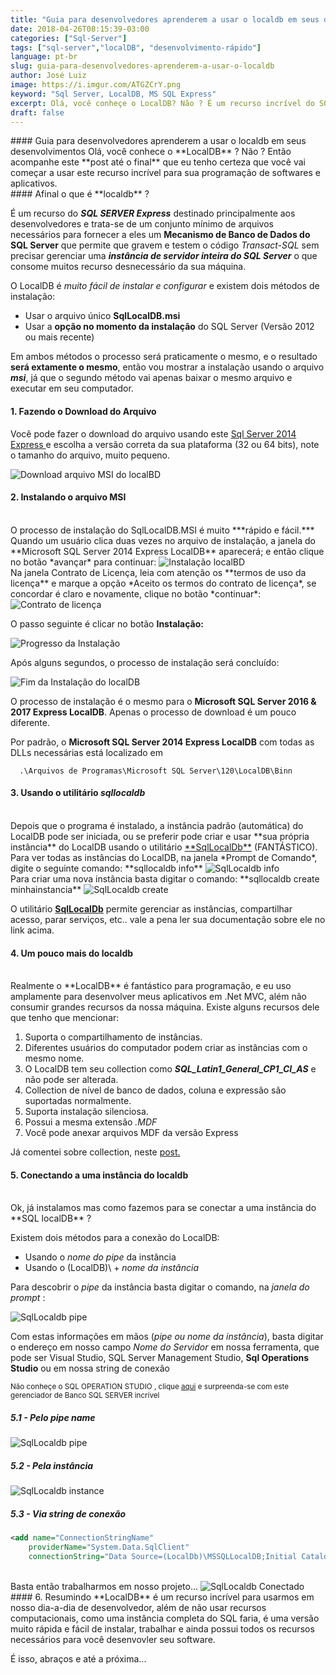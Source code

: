 ```yaml
---
title: "Guia para desenvolvedores aprenderem a usar o localdb em seus desenvolvimentos"
date: 2018-04-26T08:15:39-03:00
categories: ["Sql-Server"]
tags: ["sql-server","localDB", "desenvolvimento-rápido"]
language: pt-br
slug: guia-para-desenvolvedores-aprenderem-a-usar-o-localdb
author: José Luiz
image: https://i.imgur.com/ATGZCrY.png
keyword: "Sql Server, LocalDB, MS SQL Express"
excerpt: Olá, você conheçe o LocalDB? Não ? É um recurso incrível do SQL SERVER Express voltado para desenvolvedores de softwares, e se você não conheçe tenho certeza que depois deste post, você vai começar a usar este recurso fantástico para sua programação...
draft: false
---
```


<!-- {{< youtube cN9p97NVtUg >}}  -->
<img src="https://i.imgur.com/ATGZCrY.png" class="img-fluid" alt="">
<br>
#### Guia para desenvolvedores aprenderem a usar o localdb em seus desenvolvimentos
Olá, você conhece o **LocalDB** ? Não ? Então acompanhe este **post até o final** que eu tenho certeza que você vai começar a usar este recurso incrível para sua programação de softwares e aplicativos.

<br>
#### Afinal o que é **localdb**  ?

É um recurso do ***SQL SERVER Express*** destinado principalmente aos desenvolvedores e trata-se de um conjunto mínimo de arquivos necessários para fornecer a eles um **Mecanismo de Banco de Dados do SQL Server** que permite que gravem e testem o código *Transact-SQL* sem precisar gerenciar uma ***instância de servidor inteira do SQL Server*** o que consome muitos recurso desnecessário da sua máquina.

O LocalDB é *muito fácil de instalar e configurar* e existem dois métodos de instalação:

* Usar o arquivo único **SqlLocalDB.msi**
* Usar a **opção no momento da instalação** do SQL Server (Versão 2012 ou mais recente)

Em ambos métodos o processo será praticamente o mesmo, e o resultado **será extamente o mesmo**, então vou mostrar a instalação usando o arquivo ***msi***, já que o segundo método vai apenas baixar o mesmo arquivo e executar em seu computador.




#### 1. Fazendo o Download do Arquivo
Você pode fazer o download do arquivo usando este <a href="https://www.microsoft.com/en-US/download/details.aspx?id=42299" target="_blank">   Sql Server 2014 Express </a> e escolha a versão correta da sua plataforma (32 ou 64 bits), note o tamanho do arquivo, muito pequeno.

<img src="https://i.imgur.com/vh1kpV6.png"  class="img-fluid" alt="Download arquivo MSI do localBD" text="Download arquivo MSI do localBD" >

#### 2. Instalando o arquivo MSI
<br>
O processo de instalação do SqlLocalDB.MSI é muito ***rápido e fácil.*** Quando um usuário clica duas vezes no arquivo de instalação, a janela do **Microsoft SQL Server 2014 Express LocalDB** aparecerá; e então clique no botão *avançar* para continuar:

<img src="https://i.imgur.com/FpA2CuP.png" class="img-fluid" alt="Instalação localBD" text="Instalação localBD">

<br>
Na janela Contrato de Licença, leia com atenção os **termos de uso da licença** e marque a opção *Aceito os termos do contrato de licença*, se concordar é claro e novamente, clique no botão *continuar*:

<img src="https://i.imgur.com/v0fPsF9.png" class="img-fluid" alt="Contrato de licença" text="Contrato de licença">
<br>

O passo seguinte é clicar no botão **Instalação:**

<img src="https://i.imgur.com/HxZDfXh.png" class="img-fluid" alt="Progresso da Instalação" text="Progresso da Instalação">
<br>

Após alguns segundos, o processo de instalação será concluído:

<img src="https://i.imgur.com/MQME4tX.png" class="img-fluid" alt="Fim da Instalação do localDB" text="Fim da Instalação do localDB">


O processo de instalação é o mesmo para o **Microsoft SQL Server 2016 & 2017 Express LocalDB**. Apenas o processo de download é um pouco diferente. 

Por padrão, o **Microsoft SQL Server 2014 Express LocalDB** com todas as DLLs necessárias está localizado em <br>
```msdos
  .\Arquivos de Programas\Microsoft SQL Server\120\LocalDB\Binn
```

#### 3. Usando o utilitário *sqllocaldb*
<br>
Depois que o programa é instalado, a instância padrão (automática) do LocalDB pode ser iniciada, ou se preferir pode criar e usar **sua própria instância** do LocalDB usando o utilitário 
<a href="https://docs.microsoft.com/en-us/sql/tools/sqllocaldb-utility?view=sql-server-2017" target="_blank">
**SqlLocalDb**</a> (FANTÁSTICO).

<br>
Para ver todas as instâncias do LocalDB, na janela *Prompt de Comando*, digite o seguinte comando: **sqllocaldb info**

<img src="https://i.imgur.com/KhweRcB.png" class="img-fluid" alt="SqlLocaldb info" text="SqlLocaldb info">

<br>
Para criar uma nova instância basta digitar o comando: **sqllocaldb create minhainstancia**

<img src="https://i.imgur.com/JznZOeW.png" class="img-fluid" alt="SqlLocaldb create" text="SqlLocaldb create">

O utilitário <a href="https://docs.microsoft.com/en-us/sql/tools/sqllocaldb-utility?view=sql-server-2017" target="_blank"> **SqlLocalDb**</a> permite gerenciar as instâncias, compartilhar acesso, parar serviços, etc..
vale a pena ler sua documentação sobre ele no link acima.

#### 4. Um pouco mais do localdb
<br>
Realmente o **LocalDB** é fantástico para programação, e eu uso amplamente para desenvolver meus aplicativos em .Net MVC, além não consumir grandes recursos da nossa máquina. Existe alguns recursos dele que tenho que mencionar:

1. Suporta o compartilhamento de instâncias.
2. Diferentes usuários do computador podem criar as instâncias com o mesmo nome.
3. O LocalDB tem seu collection como ***SQL_Latin1_General_CP1_CI_AS*** e não pode ser alterada. 
4. Collection de nível de banco de dados, coluna e expressão são suportadas normalmente. 
5. Suporta instalação silenciosa. 
6. Possui a mesma extensão *.MDF*
7. Você pode anexar arquivos MDF da versão Express

Já comentei sobre collection, neste <a href="http://www.joseluiz.net/sql-server-cuidados-collate-firewall/" target="_blank"> post. </a>

#### 5. Conectando a uma instância do localdb
<br>
Ok, já instalamos mas como fazemos para se conectar a uma instância do **SQL localDB** ?

Existem dois métodos para a conexão do LocalDB:

* Usando o *nome do pipe* da instância 
* Usando o  (LocalDB)\ + *nome da instância* 

Para descobrir o *pipe* da instância basta digitar o comando, na *janela do prompt* : 

<img src="https://i.imgur.com/JN3uFjI.png" class="img-fluid" alt="SqlLocaldb pipe" text="SqlLocaldb pipe">

Com estas informações em mãos (*pipe ou nome da instância*), basta digitar o endereço em nosso campo 
*Nome do Servidor* em nossa ferramenta, que pode ser Visual Studio, SQL Server Management Studio, 
**Sql Operations Studio** ou em nossa string de conexão

<small>Não conheçe o SQL OPERATION STUDIO , clique <a href="https://docs.microsoft.com/pt-br/sql/sql-operations-studio/download?view=sql-server-2017" target="_blank">aqui</a> e surpreenda-se com este gerenciador de Banco SQL SERVER incrível </small>

##### 5.1 - Pelo pipe name
<img src="https://i.imgur.com/Ytx97pr.png" class="img-fluid" alt="SqlLocaldb pipe" text="SqlLocaldb pipe">

##### 5.2 - Pela instância 
<img src="https://i.imgur.com/Fh49HEP.png" class="img-fluid" alt="SqlLocaldb instance" text="SqlLocaldb instance">

##### 5.3 - Via string de conexão
```xml
<add name="ConnectionStringName"
    providerName="System.Data.SqlClient"
    connectionString="Data Source=(LocalDb)\MSSQLLocalDB;Initial Catalog=dbTeste;Integrated Security=SSPI;AttachDBFilename=|DataDirectory|\dbTeste.mdf" />

```

<br>
Basta então trabalharmos em nosso projeto...

<img src="https://i.imgur.com/L0cBEYb.png" class="img-fluid" alt="SqlLocaldb Conectado" text="SqlLocaldb Conectado">


<br>
#### 6. Resumindo
**LocalDB** é um recurso incrível para usarmos em nosso dia-a-dia de desenvolvedor, além de não usar recursos computacionais, como uma instância completa do SQL faria, é uma versão muito rápida e fácil de instalar, trabalhar e ainda possui todos os recursos necessários para você desenvovler seu software. 

É isso, abraços e até a próxima...

